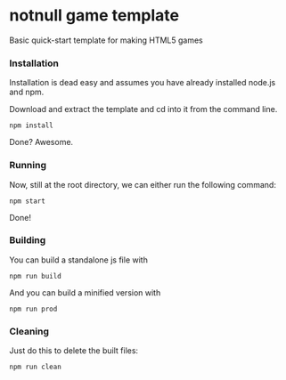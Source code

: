 notnull game template
=============

Basic quick-start template for making HTML5 games

### Installation

Installation is dead easy and assumes you have already installed node.js and npm.

Download and extract the template and cd into it from the command line.

    npm install    

Done? Awesome.

### Running

Now, still at the root directory, we can either run the following command:

    npm start    

Done!

### Building

You can build a standalone js file with

    npm run build

And you can build a minified version with

    npm run prod

### Cleaning

Just do this to delete the built files:

    npm run clean
